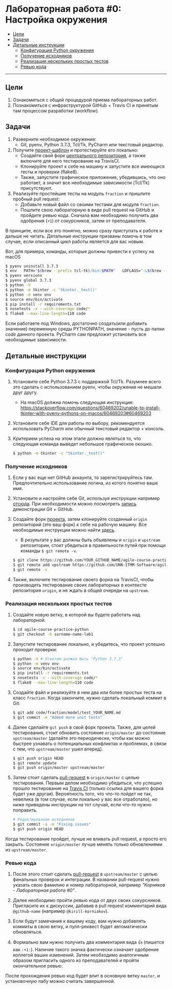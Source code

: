 # Лабораторная работа #0: Настройка окружения

* [Цели](#цели)
* [Задачи](#задачи)
* [Детальные инструкции](#детальные-инструкции)
    * [Конфигурация Python окружения](#конфигурация-python-окружения)
    * [Получение исходников](#получение-исходников)
    * [Реализация нескольких простых тестов](#реализация-нескольких-простых-тестов)
    * [Ревью кода](#ревью-кода)

-------------------------

## Цели

1. Ознакомиться с общей процедурой приема лабораторных работ.
1. Познакомиться с инфраструктурой GitHub + Travis CI и принятым там процессом разработки (workflow).

## Задачи

1. Разверните необходимое окружение:
    - Git, pyenv, Python 3.7.3, Tcl/Tk, PyCharm или текстовый редактор.
1. Получите [проект-шаблон][upstream] и протестируйте его локально:
    - Создайте свой форк [центрального репозитория][upstream], а также включите для него тестирование на TravisCI.
    - Клонируйте проект к себе на машину и запустите все имеющися тесты и проверки (flake8).
    - Также, запустите графическое приложение, убедившись, что оно работает, а значит все необходимые зависимости (Tcl/Tk) присутствуют.
1. Реализуйте простейшие тесты на модуль `fraction` и пришлите пробный pull request:
    - Добавьте новый файл со своими тестами для модуля `fraction`.
    - Пошлите свою лабораторную в виде pull request на GitHub и пройдите ревью кода. Сначала вам необходимо получить два одобрения (`+1`) от сокурсников, затем от преподавателя.

В принципе, если все это понятно, можно сразу приступать к работе и дальше не читать. Детальные инструкции призваны помочь в том случае, если описанный цикл работы является для вас новым.

Вот, для примера, команды, которые должны привести к успеху на macOS

```bash
$ pyenv uninstall 3.7.3
$ env   PATH="$(brew --prefix tcl-tk)/bin:$PATH"   LDFLAGS="-L$(brew --prefix tcl-tk)/lib"   CPPFLAGS="-I$(brew --prefix tcl-tk)/include"   PKG_CONFIG_PATH="$(brew --prefix tcl-tk)/lib/pkgconfig"   CFLAGS="-I$(brew --prefix tcl-tk)/include"   PYTHON_CONFIGURE_OPTS="--with-tcltk-includes='-I$(brew --prefix tcl-tk)/include' --with-tcltk-libs='-L$(brew --prefix tcl-tk)/lib -ltcl8.6 -ltk8.6'"   pyenv install 3.7.3
$ pyenv versions
$ pyenv global 3.7.3
$ python -V
$ python -m tkinter -c 'tkinter._test()'
$ python -m venv env
$ source env/bin/activate
$ pip install -r requirements.txt
$ nosetests -x --with-coverage code/*
$ flake8 --max-line-length=110 code
```

Если работаете под Windows, достаточно создать(или добавить значение) переменную среды PYTHONPATH, значение - пусть до папки *code* данного проекта.
PyCharm сам предложит установить все необходимые зависимости. 

## Детальные инструкции

### Конфигурация Python окружения

1. Установите себе Python 3.7.3 c поддержкой Tcl/Tk. Разумнее всего это сделать с использованием pyenv, чтобы окружения не мешали друг другу.
    - На macOS должна помочь следующая инструкция: https://stackoverflow.com/questions/60469202/unable-to-install-tkinter-with-pyenv-pythons-on-macos/60469203#60469203
1. Установите себе IDE для работы по выбору, рекомендуется использовать PyCharm или обычный текстовый редактор + консоль.
1. Критерием успеха на этом этапе должно являться то, что следующая команда выведет небольшое графическое окошко.

    ```bash
    $ python -m tkinter -c "tkinter._test()"
    ```

### Получение исходников

1. Если у вас еще нет GitHub аккаунта, то зарегистрируйтесь там. Предпочтительно использование логина, из котого понятно ваше имя.

1. Установите и настройте себе Git, используя инструкции например [отсюда][help-git]. При необходимости можно посмотреть [запись][gitcast] демонстрации Git + GitHub.

1. Создайте форк [проекта][upstream], затем клонируйте созданный `origin` репозиторий (это ваш форк) к себе на рабочую машину. Все необходимые инструкции можно найти [здесь][help-fork].
    - В результате у вас должны быть объявлены и `origin` и `upstream` репозитории, стоит убедиться в правильности путей при помощи команды `$ git remote -v`.

    ```bash
    $ git clone https://github.com/YOUR_GITHUB_NAME/agile-course-practice-python
    $ git remote add upstream https://github.com/UNN-ITMM-Software/agile-course-practice-python
    $ git remote -v
    ```

1. Также, включите тестирование своего форка на TravisCI, чтобы производить тестирование своих лабораторных в контексте репозитория `origin`, и не ждать в общей очереди на `upstream`.

### Реализация нескольких простых тестов

1. Создайте новую ветку, в которой вы будете работать над лабораторной:

    ```bash
    $ cd agile-course-practice-python
    $ git checkout -b surname-name-lab1
    ```

1. Запустите тестирование локально, и убедитесь, что проект успешно проходит проверки:

    ```bash
    $ python -V # Ответом должно быть "Python 3.7.3"
    $ python -m venv env
    $ source env/bin/activate
    $ pip install -r requirements.txt
    $ nosetests -x --with-coverage code/*
    $ flake8 --max-line-length=110 code
    ```

1. Создайте файл и реализуйте в нем два или более простых теста на класс `fraction`. Когда закончите, нужно сделать локальный коммит в Git:

    ```bash
    $ git add code/fraction/model/test_YOUR_NAME.md
    $ git commit -m "Added more unit tests"
    ```

1. Далее сделайте `git push` в свой форк проекта. Также, для целей тестирования, стоит обновить состояние `origin/master` до состояние `upstream/master` (делайте это периодически, чтобы как можно быстрее узнавать о потенциальных конфликтах и проблемах, в связи с тем, что `upstream/master` ушел вперед).

    ```bash
    $ git push origin HEAD
    $ git remote update
    $ git push origin/master upstream/master
    ```

1. Затем стоит сделать [pull-request][help-pr] в `origin/master` с целью тестирования. Первым делом необходимо убедиться, что успешно прошло тестирование на [Travis CI][travis] (только ссылка для вашего форка будет уже другая). Вероятность того, что что-то пойдет не так, невелика (в том случае, если локально у вас все отработало), но ниже приведены инструкции на тот случай, если что-то нужно поправить.

    ```bash
    # Редактирование исходников
    $ git commit -a -m "Fixing issues"
    $ git push origin HEAD
    ```

Когда тестирование пройдет, лучше не вливать pull request, а просто его закрыть. Состояние `origin/master` лучше менять только обновлениями из `upstream/master`.

### Ревью кода

1. После этого стоит сделать [pull-request][help-pr] в `upstream/master` с целью финальных проверок и интеграции. В названии pull-request нужно указать свою фамилию и номер лабораторной, например _"Корняков - Лабораторная работа #0"_.

1. Далее необходимо пройти ревью кода от двух своих сокурсников. Пригласите их к дискуссии, дабавив в pull request комментарий вида `@github-name` (например `@kirill-korniakov`).

1. Если будут замечания к вашему коду, вам нужно добавлять коммиты в свою ветку, и пулл-реквест будет автоматически обновляться.

1. Формально вам нужно получить два комментария вида :+1: (пишется как `:+1:`). Наличие такого значка фактически означает одобрение коллегой ваших изменений. Затем необходимо аналогичным образом пригласить одного из преподавателей и пройти окончательное ревью.

После прохождения ревью код будет влит в основную ветку `master`, и установочную лабу можно считать завершенной.

<!-- LINKS UPDATABLE -->

[topics]:   https://docs.google.com/spreadsheets/d/1Pt9i-UGUiFG8_tjnUjxmCqVjP9VHG9GJc1LNZQeGU_4/edit#gid=489721713

<!-- LINKS PERMANENT -->

[upstream]: https://github.com/UNN-ITMM-Software/agile-course-practice-python
[travis]:   https://travis-ci.com/github/UNN-ITMM-Software/agile-course-practice-python/pull_requests
[gitcast]:  http://www.youtube.com/playlist?list=PLSzOhsr5tmhrgV7u7CSzX4Ki1a9r0AKzV

[help-git]:  https://help.github.com/articles/set-up-git
[help-fork]: https://help.github.com/articles/fork-a-repo
[help-pr]:   https://help.github.com/articles/using-pull-requests
[gfm]:       https://help.github.com/articles/github-flavored-markdown
